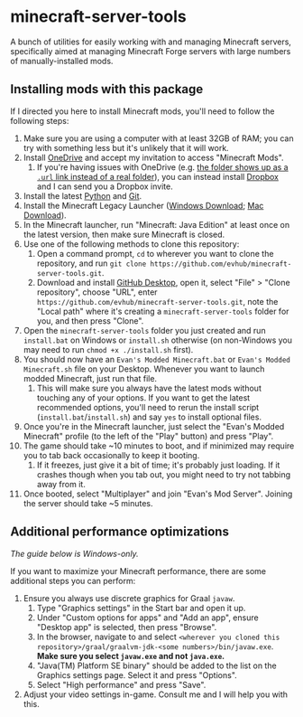 # minecraft-server-tools

A bunch of utilities for easily working with and managing Minecraft servers, specifically aimed at managing Minecraft Forge servers with large numbers of manually-installed mods.

## Installing mods with this package

If I directed you here to install Minecraft mods, you'll need to follow the following steps:

1. Make sure you are using a computer with at least 32GB of RAM; you can try with something less but it's unlikely that it will work.
2. Install [OneDrive](https://www.microsoft.com/en-us/microsoft-365/onedrive/download) and accept my invitation to access "Minecraft Mods".
   1. If you're having issues with OneDrive (e.g. [the folder shows up as a `.url` link instead of a real folder](https://answers.microsoft.com/en-us/msoffice/forum/all/onedrive-shared-folders-are-now-a-url-shortcut-i/9cf793c2-c66a-4ebd-b740-2e8485831266)), you can instead install [Dropbox](https://www.dropbox.com/install) and I can send you a Dropbox invite.
3. Install the latest [Python](https://www.python.org/downloads/) and [Git](https://git-scm.com/downloads).
4. Install the Minecraft Legacy Launcher ([Windows Download](https://aka.ms/minecraftClientWindows); [Mac Download](https://aka.ms/minecraftClientMac)).
5. In the Minecraft launcher, run "Minecraft: Java Edition" at least once on the latest version, then make sure Minecraft is closed.
6. Use one of the following methods to clone this repository:
   1. Open a command prompt, `cd` to wherever you want to clone the repository, and run `git clone https://github.com/evhub/minecraft-server-tools.git`.
   2. Download and install [GitHub Desktop](https://desktop.github.com/), open it, select "File" > "Clone repository", choose "URL", enter `https://github.com/evhub/minecraft-server-tools.git`, note the "Local path" where it's creating a `minecraft-server-tools` folder for you, and then press "Clone".
7. Open the `minecraft-server-tools` folder you just created and run `install.bat` on Windows or `install.sh` otherwise (on non-Windows you may need to run `chmod +x ./install.sh` first).
8. You should now have an `Evan's Modded Minecraft.bat` or `Evan's Modded Minecraft.sh` file on your Desktop. Whenever you want to launch modded Minecraft, just run that file.
   1. This will make sure you always have the latest mods without touching any of your options. If you want to get the latest recommended options, you'll need to rerun the install script (`install.bat`/`install.sh`) and say `yes` to install optional files.
9.  Once you're in the Minecraft launcher, just select the "Evan's Modded Minecraft" profile (to the left of the "Play" button) and press "Play".
10. The game should take ~10 minutes to boot, and if minimized may require you to tab back occasionally to keep it booting.
    1.  If it freezes, just give it a bit of time; it's probably just loading. If it crashes though when you tab out, you might need to try not tabbing away from it.
11. Once booted, select "Multiplayer" and join "Evan's Mod Server". Joining the server should take ~5 minutes.

## Additional performance optimizations

_The guide below is Windows-only._

If you want to maximize your Minecraft performance, there are some additional steps you can perform:

1. Ensure you always use discrete graphics for Graal `javaw`.
   1. Type "Graphics settings" in the Start bar and open it up.
   2. Under "Custom options for apps" and "Add an app", ensure "Desktop app" is selected, then press "Browse".
   3. In the browser, navigate to and select `<wherever you cloned this repository>/graal/graalvm-jdk-<some numbers>/bin/javaw.exe`. **Make sure you select `javaw.exe` and not `java.exe`.**
   4. "Java(TM) Platform SE binary" should be added to the list on the Graphics settings page. Select it and press "Options".
   5. Select "High performance" and press "Save".
2. Adjust your video settings in-game. Consult me and I will help you with this.
<!-- 3. **(DON'T DO THIS; THIS ONE SUCKS)** Ensure Graal `javaw` has the privilege to lock pages in memory.
   1. Type "cmd" into the Start bar, right-click on "Command Prompt", and select "Run as administrator".
   2. Run the following two commands in sequence:
      1. `FOR %F IN ("%SystemRoot%\servicing\Packages\Microsoft-Windows-GroupPolicy-ClientTools-Package~*.mum") DO (DISM /Online /NoRestart /Add-Package:"%F")`
      2. `FOR %F IN ("%SystemRoot%\servicing\Packages\Microsoft-Windows-GroupPolicy-ClientExtensions-Package~*.mum") DO (DISM /Online /NoRestart /Add-Package:"%F")`
   3. Restart your computer.
   4. Press Windows+R and enter "gpedit.msc".
   5. Navigate to "Local Computer Policy" > "Computer Configuration" > "Windows Settings" > "Security Settings" > "Local Policies" > "User Rights Assignment".
   6. Double-click on "Lock pages in memory" and select "Add User or Group".
   7. Under "Enter the object names to select" enter both "Administrator" and the email address associated with your Microsoft account. Press "Check Names" and make sure that works.
   8. Press "OK" and "OK".
   9. Restart your computer.
   10. Open file explorer and navigate to `<wherever you cloned this repository>/graal/graalvm-jdk-<some numbers>/bin/`. Make sure you do not accidentally open `graalvm-jdk-<some numbers>.zip`.
   11. Right-click on `javaw.exe` (make sure it is `javaw.exe` and not `java.exe`) and select "Properties".
   12. Select "Compatibility", check "Run this program as an administrator", and press "OK".
   13. Whenever you want to launch Minecraft, instead of launching normally, right-click and select "Run as administrator". -->
